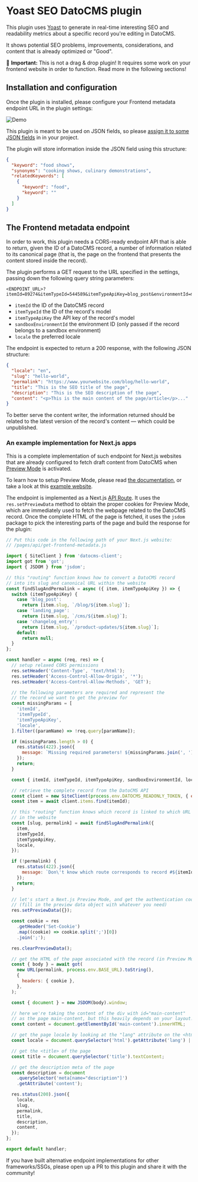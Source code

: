 # Yoast SEO DatoCMS plugin

This plugin uses [Yoast](https://github.com/Yoast/javascript/tree/master/packages/yoastseo) to generate in real-time interesting SEO and readability metrics about a specific record you're editing in DatoCMS.

It shows potential SEO problems, improvements, considerations, and content that is already optimized or "Good".

🚨 **Important:** This is not a drag & drop plugin! It requires some work on your frontend website in order to function. Read more in the following sections!

## Installation and configuration

Once the plugin is installed, please configure your Frontend metadata endpoint URL in the plugin settings:

![Demo](https://raw.githubusercontent.com/datocms/plugins/master/yoast-seo/docs/settings.png)

This plugin is meant to be used on JSON fields, so please [assign it to some JSON fields](https://www.datocms.com/docs/building-plugins/install#assigning-a-plugin-to-a-field) in in your project.

The plugin will store information inside the JSON field using this structure:

```json
{
  "keyword": "food shows",
  "synonyms": "cooking shows, culinary demonstrations",
  "relatedKeywords": [
    {
      "keyword": "food",
      "keyword": ""
    }
  ]
}
```

## The Frontend metadata endpoint

In order to work, this plugin needs a CORS-ready endpoint API that is able to return, given the ID of a DatoCMS record, a number of information related to its canonical page (that is, the page on the frontend that presents the content stored inside the record).

The plugin performs a GET request to the URL specified in the settings, passing down the following query string parameters:

```
<ENDPOINT_URL>?itemId=89274&itemTypeId=544589&itemTypeApiKey=blog_post&environmentId=main&locale=en
```

- `itemId` the ID of the DatoCMS record
- `itemTypeId` the ID of the record's model
- `itemTypeApiKey` the API key of the record's model
- `sandboxEnvironmentId` the environment ID (only passed if the record belongs to a sandbox environment)
- `locale` the preferred locale

The endpoint is expected to return a 200 response, with the following JSON structure:

```json
{
  "locale": "en",
  "slug": "hello-world",
  "permalink": "https://www.yourwebsite.com/blog/hello-world",
  "title": "This is the SEO title of the page",
  "description": "This is the SEO description of the page",
  "content": "<p>This is the main content of the page/article</p>..."
}
```

To better serve the content writer, the information returned should be related to the latest version of the record's content — which could be unpublished.

### An example implementation for Next.js apps

This is a complete implementation of such endpoint for Next.js websites that are already configured to fetch draft content from DatoCMS when [Preview Mode](https://nextjs.org/docs/advanced-features/preview-mode) is activated.

To learn how to setup Preview Mode, please read [the documentation](https://www.datocms.com/docs/next-js/setting-up-next-js-preview-mode), or take a look at this [example website](https://github.com/datocms/nextjs-demo/tree/master).

The endpoint is implemented as a Next.js [API Route](https://nextjs.org/docs/api-routes/introduction). It uses the `res.setPreviewData` method to obtain the proper cookies for Preview Mode, which are immediately used to fetch the webpage related to the DatoCMS record. Once the complete HTML of the page is fetched, it uses the `jsdom` package to pick the interesting parts of the page and build the response for the plugin:

```js
// Put this code in the following path of your Next.js website:
// /pages/api/get-frontend-metadata.js

import { SiteClient } from 'datocms-client';
import got from 'got';
import { JSDOM } from 'jsdom';

// this "routing" function knows how to convert a DatoCMS record
// into its slug and canonical URL within the website
const findSlugAndPermalink = async ({ item, itemTypeApiKey }) => {
  switch (itemTypeApiKey) {
    case 'blog_post':
      return [item.slug, `/blog/${item.slug}`];
    case 'landing_page':
      return [item.slug, `/cms/${item.slug}`];
    case 'changelog_entry':
      return [item.slug, `/product-updates/${item.slug}`];
    default:
      return null;
  }
};

const handler = async (req, res) => {
  // setup relaxed CORS permissions
  res.setHeader('Content-Type', 'text/html');
  res.setHeader('Access-Control-Allow-Origin', '*');
  res.setHeader('Access-Control-Allow-Methods', 'GET');

  // the following parameters are required and represent the
  // the record we want to get the preview for
  const missingParams = [
    'itemId',
    'itemTypeId',
    'itemTypeApiKey',
    'locale',
  ].filter((paramName) => !req.query[paramName]);

  if (missingParams.length > 0) {
    res.status(422).json({
      message: `Missing required parameters! ${missingParams.join(', ')}`,
    });
    return;
  }

  const { itemId, itemTypeId, itemTypeApiKey, sandboxEnvironmentId, locale } = req.query;

  // retrieve the complete record from the DatoCMS API
  const client = new SiteClient(process.env.DATOCMS_READONLY_TOKEN, { environment: sandboxEnvironmentId });
  const item = await client.items.find(itemId);

  // this "routing" function knows which record is linked to which URL
  // in the website
  const [slug, permalink] = await findSlugAndPermalink({
    item,
    itemTypeId,
    itemTypeApiKey,
    locale,
  });

  if (!permalink) {
    res.status(422).json({
      message: `Don\'t know which route corresponds to record #${itemId}!`,
    });
    return;
  }

  // let's start a Next.js Preview Mode, and get the authentication cookies
  // (fill in the preview data object with whatever you need)
  res.setPreviewData({});

  const cookie = res
    .getHeader('Set-Cookie')
    .map((cookie) => cookie.split(';')[0])
    .join(';');

  res.clearPreviewData();

  // get the HTML of the page associated with the record (in Preview Mode)
  const { body } = await got(
    new URL(permalink, process.env.BASE_URL).toString(),
    {
      headers: { cookie },
    },
  );

  const { document } = new JSDOM(body).window;

  // here we're taking the content of the div with id="main-content"
  // as the page main-content, but this heavily depends on your layout!
  const content = document.getElementById('main-content').innerHTML;

  // get the page locale by looking at the "lang" attribute on the <html> tag
  const locale = document.querySelector('html').getAttribute('lang') || 'en';

  // get the <title> of the page
  const title = document.querySelector('title').textContent;

  // get the description meta of the page
  const description = document
    .querySelector('meta[name="description"]')
    .getAttribute('content');

  res.status(200).json({
    locale,
    slug,
    permalink,
    title,
    description,
    content,
  });
};

export default handler;
```

If you have built alternative endpoint implementations for other frameworks/SSGs, please open up a PR to this plugin and share it with the community!

